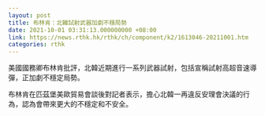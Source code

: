 ```yaml
---
layout: post
title: 布林肯：北韓試射武器加劇不穩局勢
date: 2021-10-01 03:31:13.000000000 +08:00
link: https://news.rthk.hk/rthk/ch/component/k2/1613046-20211001.htm
categories: rthk
---
```


美國國務卿布林肯批評，北韓近期進行一系列武器試射，包括宣稱試射高超音速導彈，正加劇不穩定局勢。

布林肯在匹茲堡美歐貿易會談後對記者表示，擔心北韓一再違反安理會決議的行為，認為會帶來更大的不穩定和不安全。
